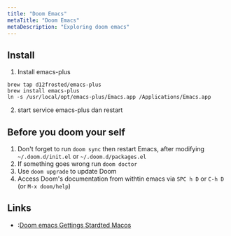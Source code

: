 ```yaml
---
title: "Doom Emacs"
metaTitle: "Doom Emacs"
metaDescription: "Exploring doom emacs"
---
```


## Install

1. Install emacs-plus

```
brew tap d12frosted/emacs-plus
brew install emacs-plus
ln -s /usr/local/opt/emacs-plus/Emacs.app /Applications/Emacs.app
```

2. start service emacs-plus dan restart

## Before you doom your self

1. Don't forget to run `doom sync` then restart Emacs, after modifying `~/.doom.d/init.el` or `~/.doom.d/packages.el`
1. If something goes wrong run `doom doctor`
1. Use `doom upgrade` to update Doom
1. Access Doom's documentation from withtin emacs via `SPC h D` or `C-h D` (or `M-x doom/help`)

## Links

- :[Doom emacs Gettings Stardted Macos](https://github.cm/hlissner/doom-emacs/blob/develop/docs/getting_started.org#with-homebrew)
